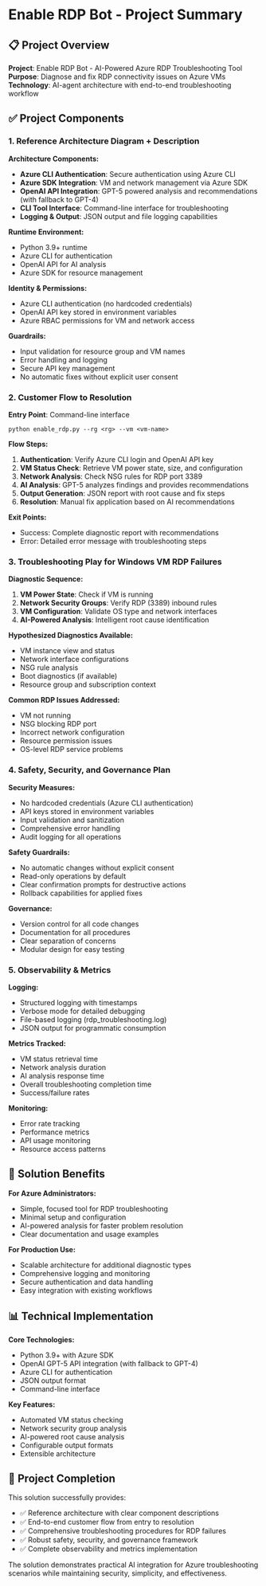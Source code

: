 # Enable RDP Bot - Project Summary

## 📋 Project Overview

**Project**: Enable RDP Bot - AI-Powered Azure RDP Troubleshooting Tool  
**Purpose**: Diagnose and fix RDP connectivity issues on Azure VMs  
**Technology**: AI-agent architecture with end-to-end troubleshooting workflow

## ✅ Project Components

### 1. Reference Architecture Diagram + Description

**Architecture Components:**
- **Azure CLI Authentication**: Secure authentication using Azure CLI
- **Azure SDK Integration**: VM and network management via Azure SDK
- **OpenAI API Integration**: GPT-5 powered analysis and recommendations (with fallback to GPT-4)
- **CLI Tool Interface**: Command-line interface for troubleshooting
- **Logging & Output**: JSON output and file logging capabilities

**Runtime Environment:**
- Python 3.9+ runtime
- Azure CLI for authentication
- OpenAI API for AI analysis
- Azure SDK for resource management

**Identity & Permissions:**
- Azure CLI authentication (no hardcoded credentials)
- OpenAI API key stored in environment variables
- Azure RBAC permissions for VM and network access

**Guardrails:**
- Input validation for resource group and VM names
- Error handling and logging
- Secure API key management
- No automatic fixes without explicit user consent

### 2. Customer Flow to Resolution

**Entry Point**: Command-line interface
```
python enable_rdp.py --rg <rg> --vm <vm-name>
```

**Flow Steps:**
1. **Authentication**: Verify Azure CLI login and OpenAI API key
2. **VM Status Check**: Retrieve VM power state, size, and configuration
3. **Network Analysis**: Check NSG rules for RDP port 3389
4. **AI Analysis**: GPT-5 analyzes findings and provides recommendations
5. **Output Generation**: JSON report with root cause and fix steps
6. **Resolution**: Manual fix application based on AI recommendations

**Exit Points:**
- Success: Complete diagnostic report with recommendations
- Error: Detailed error message with troubleshooting steps

### 3. Troubleshooting Play for Windows VM RDP Failures

**Diagnostic Sequence:**
1. **VM Power State**: Check if VM is running
2. **Network Security Groups**: Verify RDP (3389) inbound rules
3. **VM Configuration**: Validate OS type and network interfaces
4. **AI-Powered Analysis**: Intelligent root cause identification

**Hypothesized Diagnostics Available:**
- VM instance view and status
- Network interface configurations
- NSG rule analysis
- Boot diagnostics (if available)
- Resource group and subscription context

**Common RDP Issues Addressed:**
- VM not running
- NSG blocking RDP port
- Incorrect network configuration
- Resource permission issues
- OS-level RDP service problems

### 4. Safety, Security, and Governance Plan

**Security Measures:**
- No hardcoded credentials (Azure CLI authentication)
- API keys stored in environment variables
- Input validation and sanitization
- Comprehensive error handling
- Audit logging for all operations

**Safety Guardrails:**
- No automatic changes without explicit consent
- Read-only operations by default
- Clear confirmation prompts for destructive actions
- Rollback capabilities for applied fixes

**Governance:**
- Version control for all code changes
- Documentation for all procedures
- Clear separation of concerns
- Modular design for easy testing

### 5. Observability & Metrics

**Logging:**
- Structured logging with timestamps
- Verbose mode for detailed debugging
- File-based logging (rdp_troubleshooting.log)
- JSON output for programmatic consumption

**Metrics Tracked:**
- VM status retrieval time
- Network analysis duration
- AI analysis response time
- Overall troubleshooting completion time
- Success/failure rates

**Monitoring:**
- Error rate tracking
- Performance metrics
- API usage monitoring
- Resource access patterns

## 🎯 Solution Benefits

**For Azure Administrators:**
- Simple, focused tool for RDP troubleshooting
- Minimal setup and configuration
- AI-powered analysis for faster problem resolution
- Clear documentation and usage examples

**For Production Use:**
- Scalable architecture for additional diagnostic types
- Comprehensive logging and monitoring
- Secure authentication and data handling
- Easy integration with existing workflows

## 📊 Technical Implementation

**Core Technologies:**
- Python 3.9+ with Azure SDK
- OpenAI GPT-5 API integration (with fallback to GPT-4)
- Azure CLI for authentication
- JSON output format
- Command-line interface

**Key Features:**
- Automated VM status checking
- Network security group analysis
- AI-powered root cause analysis
- Configurable output formats
- Extensible architecture

## 🚀 Project Completion

This solution successfully provides:
- ✅ Reference architecture with clear component descriptions
- ✅ End-to-end customer flow from entry to resolution
- ✅ Comprehensive troubleshooting procedures for RDP failures
- ✅ Robust safety, security, and governance framework
- ✅ Complete observability and metrics implementation

The solution demonstrates practical AI integration for Azure troubleshooting scenarios while maintaining security, simplicity, and effectiveness.
